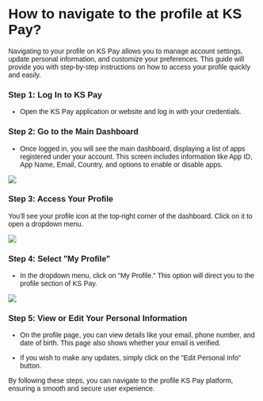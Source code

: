 <style>  body { font-family: "Source Sans 3", sans-serif!important; }</style>
<link href="https://fonts.googleapis.com/css2?family=Source+Sans+3:ital,wght@0,200..900;1,200..900&display=swap" rel="stylesheet">    
<link rel="stylesheet" href="https://fonts.googleapis.com/icon?family=Material+Icons">

# How to navigate to the profile at KS Pay?

Navigating to your profile on KS Pay allows you to manage account settings, update personal information, and customize your preferences. This guide will provide you with step-by-step instructions on how to access your profile quickly and easily.

### Step 1: Log In to KS Pay

-   Open the KS Pay application or website and log in with your credentials.
    

### Step 2: Go to the Main Dashboard

-   Once logged in, you will see the main dashboard, displaying a list of apps registered under your account. This screen includes information like App ID, App Name, Email, Country, and options to enable or disable apps.
    

![](https://docs-images-kalp-studio.s3.ap-south-1.amazonaws.com/KS+Pay+articles+stg/navigate+profile/np1.png)

### Step 3: Access Your Profile

You’ll see your profile icon at the top-right corner of the dashboard. Click on it to open a dropdown menu.

![](https://docs-images-kalp-studio.s3.ap-south-1.amazonaws.com/KS+Pay+articles+stg/navigate+profile/np2.png)

### Step 4: Select "My Profile"

-   In the dropdown menu, click on "My Profile." This option will direct you to the profile section of KS Pay.
    

![](https://docs-images-kalp-studio.s3.ap-south-1.amazonaws.com/KS+Pay+articles+stg/navigate+profile/np3.png)

### Step 5: View or Edit Your Personal Information

-   On the profile page, you can view details like your email, phone number, and date of birth. This page also shows whether your email is verified.
    
-   If you wish to make any updates, simply click on the "Edit Personal Info" button.
    

By following these steps, you can navigate to the profile KS Pay platform, ensuring a smooth and secure user experience.